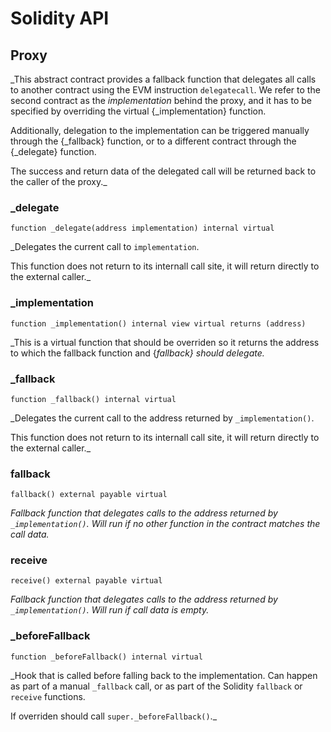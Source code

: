 # Solidity API

## Proxy

_This abstract contract provides a fallback function that delegates all calls to another contract using the EVM
instruction `delegatecall`. We refer to the second contract as the _implementation_ behind the proxy, and it has to
be specified by overriding the virtual {_implementation} function.

Additionally, delegation to the implementation can be triggered manually through the {_fallback} function, or to a
different contract through the {_delegate} function.

The success and return data of the delegated call will be returned back to the caller of the proxy._

### _delegate

```solidity
function _delegate(address implementation) internal virtual
```

_Delegates the current call to `implementation`.

This function does not return to its internall call site, it will return directly to the external caller._

### _implementation

```solidity
function _implementation() internal view virtual returns (address)
```

_This is a virtual function that should be overriden so it returns the address to which the fallback function
and {_fallback} should delegate._

### _fallback

```solidity
function _fallback() internal virtual
```

_Delegates the current call to the address returned by `_implementation()`.

This function does not return to its internall call site, it will return directly to the external caller._

### fallback

```solidity
fallback() external payable virtual
```

_Fallback function that delegates calls to the address returned by `_implementation()`. Will run if no other
function in the contract matches the call data._

### receive

```solidity
receive() external payable virtual
```

_Fallback function that delegates calls to the address returned by `_implementation()`. Will run if call data
is empty._

### _beforeFallback

```solidity
function _beforeFallback() internal virtual
```

_Hook that is called before falling back to the implementation. Can happen as part of a manual `_fallback`
call, or as part of the Solidity `fallback` or `receive` functions.

If overriden should call `super._beforeFallback()`._

